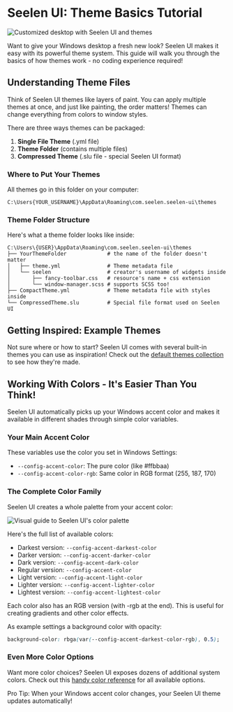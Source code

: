 # Seelen UI: Theme Basics Tutorial

![Customized desktop with Seelen UI and themes](https://raw.githubusercontent.com/Seelen-Inc/sl-blogs/refs/heads/master/blog/theme-tutorial/image.png)

Want to give your Windows desktop a fresh new look? Seelen UI makes it easy with its powerful theme system. This guide will walk you through the basics of how themes work - no coding experience required!

## Understanding Theme Files

Think of Seelen UI themes like layers of paint. You can apply multiple themes at once, and just like painting, the order matters! Themes can change everything from colors to window styles.

There are three ways themes can be packaged:

1. **Single File Theme** (.yml file)
2. **Theme Folder** (contains multiple files)
3. **Compressed Theme** (.slu file - special Seelen UI format)

### Where to Put Your Themes
All themes go in this folder on your computer:
```
C:\Users{YOUR_USERNAME}\AppData\Roaming\com.seelen.seelen-ui\themes
```

### Theme Folder Structure
Here's what a theme folder looks like inside:
```
C:\Users\{USER}\AppData\Roaming\com.seelen.seelen-ui\themes
├── YourThemeFolder             # the name of the folder doesn't matter
│   ├── theme.yml               # Theme metadata file
│   └── seelen                  # creator's username of widgets inside
│       ├── fancy-toolbar.css   # resource's name + css extension
│       └── window-manager.scss # supports SCSS too!
├── CompactTheme.yml            # Theme metadata file with styles inside
└── CompressedTheme.slu         # Special file format used on Seelen UI
```

## Getting Inspired: Example Themes

Not sure where or how to start? Seelen UI comes with several built-in themes you can use as inspiration! Check out the [default themes collection](https://github.com/eythaann/Seelen-UI/tree/master/static/themes) to see how they're made.


## Working With Colors - It's Easier Than You Think!

Seelen UI automatically picks up your Windows accent color and makes it available in different shades through simple color variables. 

### Your Main Accent Color
These variables use the color you set in Windows Settings:
- `--config-accent-color`: The pure color (like #ffbbaa)
- `--config-accent-color-rgb`: Same color in RGB format (255, 187, 170)

### The Complete Color Family
Seelen UI creates a whole palette from your accent color:

![Visual guide to Seelen UI's color palette](https://raw.githubusercontent.com/Seelen-Inc/sl-blogs/refs/heads/master/blog/theme-tutorial/colors.png)

Here's the full list of available colors:
- Darkest version: `--config-accent-darkest-color`
- Darker version: `--config-accent-darker-color`
- Dark version: `--config-accent-dark-color`
- Regular version: `--config-accent-color`
- Light version: `--config-accent-light-color`
- Lighter version: `--config-accent-lighter-color`
- Lightest version: `--config-accent-lightest-color`

Each color also has an RGB version (with -rgb at the end).
This is useful for creating gradients and other color effects.

As example settings a background color with opacity:
```css
background-color: rbga(var(--config-accent-darkest-color-rgb), 0.5);
```

### Even More Color Options
Want more color choices? Seelen UI exposes dozens of additional system colors. Check out this [handy color reference](https://gist.github.com/eythaann/cd9a3cda0206ce23a17f5ea00ec2ba06) for all available options.

Pro Tip: When your Windows accent color changes, your Seelen UI theme updates automatically!
